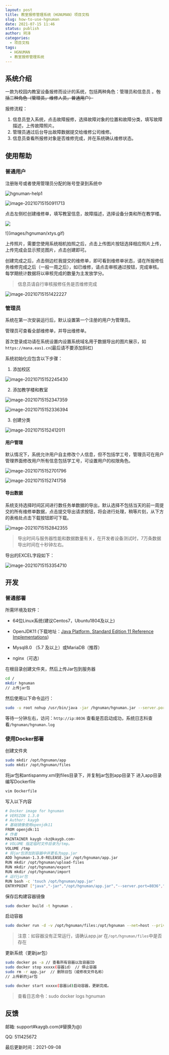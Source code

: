 ```yaml
---
layout: post
title: 教室报修管理系统（HGNUMAN）项目文档 
slug: how-to-use-hgnuman
date: 2021-07-15 11:46
status: publish
author: 珂泽
categories: 
  - 项目文档
tags: 
  - HGNUMAN
  - 教室报修管理系统
---
```


## 系统介绍

一款为校园内教室设备报修而设计的系统，包括两种角色：管理员和信息员 。~~包括三种角色（管理员，维修人员，普通用户）~~

报修流程：

1. 信息员登入系统，点击故障报修，选择故障对象的位置和故障分类，填写故障描述，上传故障照片。
2. 管理员通过后台导出故障数据提交给维修公司维修。
3. 信息员查看所报修对象是否维修完成，并在系统确认维修状态。



## 使用帮助

### 普通用户

注册账号或者使用管理员分配的账号登录到系统中

![hgnuman-help1](./images/hgnuman-help1.png)

![image-20210715150911713](images/image-20210715150911713.png)

点击左侧栏创建维修单，填写教室信息，故障描述，选择设备分类和所在教学楼。

![](images/hgnuman/xtys.gif)

![(images/hgnuman/xtys.gif)

上传照片，需要您使用系统相机拍照之后，点击上传图片按钮选择相应照片上传，上传完成会显示预览图片，点击创建即可。

创建完成之后，点击侧边栏我提交的维修单，即可看到维修单状态，请在所报修任务维修完成之后（一般一周之后），如已维修，请点击审核通过按钮，完成审核。每学期统计数据将以审核完成的数量为主发放学分。

> 信息员请自行审核报修任务是否维修完成

![image-20210715151422227](images/image-20210715151422227.png)

### 管理员

系统在第一次安装运行后，默认设置第一个注册的用户为管理员。

管理员可查看全部维修单，并导出维修单。

首次登录成功请在系统设置内设置系统域名用于数据导出的图片展示，如`https://mana.eas1.cn`(最后请不要添加斜杠)

系统初始化应包含以下步骤：

1. 添加校区

![image-20210715152245430](images/image-20210715152245430.png)

2. 添加教学楼和教室

![image-20210715152347359](images/image-20210715152347359.png)

![image-20210715152336394](images/image-20210715152336394.png)

3. 创建分类

![image-20210715152412011](images/image-20210715152412011.png)



#### 用户管理

默认情况下，系统允许用户自主修改个人信息，但不包括学工号，管理员可在用户管理界面修改用户所有信息包括学工号，可设置用户的权限角色。

![image-20210715152701796](images/image-20210715152701796.png)

![image-20210715152741758](images/image-20210715152741758.png)

#### 导出数据

系统支持选择时间区间进行数任务单数据的导出，默认选择不包括当天的前一周提交的所有维修单数据，点击提交导出请求按钮，将会进行处理，稍等片刻，从下方的表格处点击下载按钮即可下载。

![image-20210715152842355](images/image-20210715152842355.png)

> 导出时间与服务器性能和数据数量有关，在开发者设备测试时，7万条数据导出时间在十秒钟左右。

导出的EXCEL字段如下：

![image-20210715153354710](images/image-20210715153354710.png)

## 开发

### 普通部署

所需环境及软件：

- 64位Linux系统(建议Centos7，Ubuntu1804及以上)
- OpenJDK11  (下载地址：[Java Platform, Standard Edition 11 Reference Implementations](http://jdk.java.net/java-se-ri/11))

- Mysql8.0 （5.7 及以上）或MariaDB（推荐）
- nginx（可选）

在根目录创建文件夹，然后上传Jar包到服务器

```bash
cd /
mkdir hgnuman
// 上传jar包
```

然后使用以下命令运行：

```bash
sudo -u root nohup /usr/bin/java -jar /hgnuman/hgnuman.jar --server.port=8036 >> /hgnuman/hgnuman.log 2>&1 &
```

等待一分钟左右，访问：`http://ip:8036` 查看是否启动成功，系统日志科查看`/hgnuman/hgnuman.log`

### 使用Docker部署

创建文件夹

```bash
sudo mkdir /opt/hgnuman/app
sudo mkdir /opt/hgnuman/files
```

将jar包和antispanmy.xml到files目录下，并复制jar包到app目录下
进入app目录编写Dockerfile

```bash
vim Dockerfile
```
写入以下内容

```bash
# Docker image for hgnuman
# VERSION 1.3.0
# Author: kaygb
# 基础镜像使用openjdk11
FROM openjdk:11
# 作者
MAINTAINER kaygb <kz@kaygb.com>
# VOLUME 指定临时文件目录为/tmp。
VOLUME /tmp
# 将jar包添加到容器中并更名为app.jar
ADD hgnuman-1.3.0-RELEASE.jar /opt/hgnuman/app.jar
RUN mkdir /opt/hgnuman/upload-files
RUN mkdir /opt/hgnuman/export
RUN mkdir /opt/hgnuman/import
# 运行jar包
RUN bash -c 'touch /opt/hgnuman/app.jar'
ENTRYPOINT ["java","-jar","/opt/hgnuman/app.jar","--server.port=8036",">>","/opt/hgnuman/log/hgnuman.log","2>&1","&"]
```
保存后构建容器镜像

```bash
sudo docker build -t hgnuman .
```

启动容器

```bash
sudo docker run -d -v /opt/hgnuman/files:/opt/hgnuman --net=host --privileged=true hgnuman
```

> 注意：如容器没有正常运行，请确认app.jar 在`/opt/hgnuman/files`中是否存在

更新系统（更新jar包）

```bash
sudo docker ps -a // 查看所有容器以及容器ID
sudo docker stop xxxxx(容器id） // 停止容器
sudo rm -r app.jar  // 删除旧包（或修改文件名称）
// 上传新的jar包

sudo docker start xxxxx(容器id)启动容器，更新完成。
```

> 查看日志命令：sudo docker logs hgnuman 


## 反馈

邮箱: support#kaygb.com(#替换为@)

QQ: 511425672


最后更新时间：2021-09-08